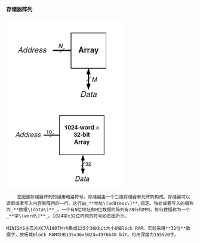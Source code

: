 #### 存储器阵列

![](/assets/p1.5.png)![](/assets/p1.6.png)

        左图是存储器阵列的通用电路符号。存储器由一个二维存储器单元阵列构成。存储器可以读取或者写入内容到阵列的一行。这行由_**地址\(address\)**_指定。独处或者写入的值称为_**数据\(data\)**_。一个有N位地址和M位数据的阵列有2N行和M列。每行数据称为一个_**字\(word\)**_。1024字x32位阵列的符号如右图所示。

	MINISYS主芯片XC7A100T片内集成135个36Kbit大小的Block RAM。实验采用**32位**数据字，故板载Block RAM可用135x36x1024=4976640 bit。可用深度为155520字。

